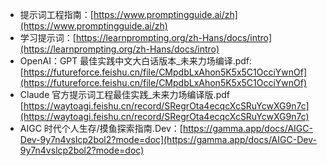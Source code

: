 
- 提示词工程指南：[https://www.promptingguide.ai/zh](https://www.promptingguide.ai/zh)
- 学习提示词：[https://learnprompting.org/zh-Hans/docs/intro](https://learnprompting.org/zh-Hans/docs/intro)
- OpenAI：GPT 最佳实践中文大白话版本_未来力场编译.pdf: [https://futureforce.feishu.cn/file/CMpdbLxAhon5K5x5C1OcciYwnOf](https://futureforce.feishu.cn/file/CMpdbLxAhon5K5x5C1OcciYwnOf)
- Claude 官方提示词工程最佳实践_未来力场编译版.pdf [https://waytoagi.feishu.cn/record/SRegrOta4ecqcXcSRuYcwXG9n7c](https://waytoagi.feishu.cn/record/SRegrOta4ecqcXcSRuYcwXG9n7c)
- AIGC 时代个人生存/摸鱼探索指南.Dev：[https://gamma.app/docs/AIGC-Dev-9y7n4vslcp2bol2?mode=doc](https://gamma.app/docs/AIGC-Dev-9y7n4vslcp2bol2?mode=doc)